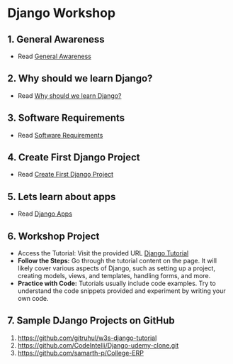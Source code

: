 # Django Workshop

## 1. General Awareness

* Read <a href="./docs/general.md" target="_blank">General Awareness</a>

## 2. Why should we learn Django?

* Read <a href="./docs/why_django.md" target="_blank">Why should we learn Django?</a>

## 3. Software Requirements

* Read <a href="./docs/requirements.md" target="_blank">Software Requirements</a>

## 4. Create First Django Project

* Read <a href="./docs/first_project.md" target="_blank">Create First Django Project</a>

## 5. Lets learn about apps

* Read <a href="./docs/apps.md" target="_blank">Django Apps</a>

## 6. Workshop Project

* Access the Tutorial: Visit the provided URL <a href="https://www.w3schools.com/django/index.php" target="_blank">Django Tutorial</a>
* **Follow the Steps:** Go through the tutorial content on the page. It will likely cover various aspects of Django, such as setting up a project, creating models, views, and templates, handling forms, and more.
* **Practice with Code:** Tutorials usually include code examples. Try to understand the code snippets provided and experiment by writing your own code.

## 7. Sample DJango Projects on GitHub

1. https://github.com/gitruhul/w3s-django-tutorial
2. https://github.com/CodeIntelli/Django-udemy-clone.git
3. https://github.com/samarth-p/College-ERP

